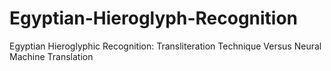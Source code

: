 # Egyptian-Hieroglyph-Recognition
Egyptian Hieroglyphic Recognition: Transliteration Technique Versus Neural Machine Translation
